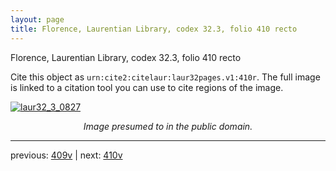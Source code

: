 ```yaml
---
layout: page
title: Florence, Laurentian Library, codex 32.3, folio 410 recto
---
```


Florence, Laurentian Library, codex 32.3, folio 410 recto

Cite this object as `urn:cite2:citelaur:laur32pages.v1:410r`.  The full image is linked to a citation tool you can use to cite regions of the image.

[![laur32_3_0827](http://www.homermultitext.org/iipsrv?IIIF=/project/homer/pyramidal/deepzoom/citelaur/laur32imgs/v1/laur32_3_0827.tif/full/800,/0/default.jpg)](http://www.homermultitext.org/ict2/?urn=urn:cite2:citelaur:laur32imgs.v1:laur32_3_0827) 

<p style="text-align: center; font-style: italic;">Image presumed to in the public domain.</p>

---

previous: [409v](../409v/) | next: [410v](../410v/)